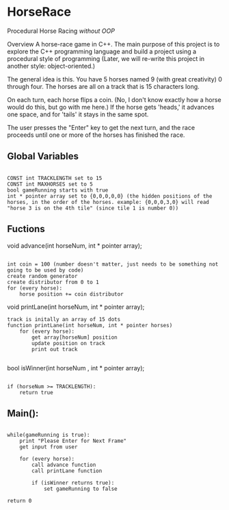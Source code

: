 # HorseRace

Procedural Horse Racing *without OOP*

Overview
A horse-race game in C++.  The main purpose of this project is to explore the C++ programming language and build a project using a procedural style of programming (Later, we will re-write this project in another style: object-oriented.)

The general idea is this.  You have 5 horses named 9 (with great creativity) 0 through four.  The horses are all on a track that is 15 characters long.

On each turn, each horse flips a coin.  (No, I don't know exactly how a horse would do this, but go with me here.)  If the horse gets 'heads,' it advances one space, and for 'tails' it stays in the same spot. 

The user presses the "Enter" key to get the next turn, and the race proceeds until one or more of the horses has finished the race.

## Global Variables
```

CONST int TRACKLENGTH set to 15
CONST int MAXHORSES set to 5
bool gameRunning starts with true
int * pointer array set to {0,0,0,0,0} (the hidden positions of the horses, in the order of the horses. example: {0,0,0,3,0} will read "horse 3 is on the 4th tile" (since tile 1 is number 0))

```

## Fuctions

void advance(int horseNum, int * pointer array);

```

int coin = 100 (number doesn't matter, just needs to be something not going to be used by code)
create random generator
create distributor from 0 to 1
for (every horse):
	horse position += coin distributor

```

void printLane(int horseNum, int * pointer array);

```
track is initally an array of 15 dots
function printLane(int horseNum, int * pointer horses)
    for (every horse):
        get array[horseNum] position
        update position on track
        print out track
        
```

bool isWinner(int horseNum , int * pointer array);

```

if (horseNum >= TRACKLENGTH):
	return true

```

## Main():

```

while(gameRunning is true):
	print "Please Enter for Next Frame"
	get input from user
	
	for (every horse):
		call advance function
		call printLane function

		if (isWinner returns true):
			set gameRunning to false

return 0

```
